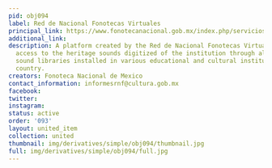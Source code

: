 ```yaml
---
pid: obj094
label: Red de Nacional Fonotecas Virtuales
principal_link: https://www.fonotecanacional.gob.mx/index.php/servicios/red-de-fonotecas-virtuales#
additional_link: 
description: A platform created by the Red de Nacional Fonotecas Virtuales that allows
  access to the heritage sounds digitized of the institution through all the virtual
  sound libraries installed in various educational and cultural institutions of the
  country.
creators: Fonoteca Nacional de Mexico
contact_information: informesrnf@cultura.gob.mx
facebook: 
twitter: 
instagram: 
status: active
order: '093'
layout: united_item
collection: united
thumbnail: img/derivatives/simple/obj094/thumbnail.jpg
full: img/derivatives/simple/obj094/full.jpg
---
```

